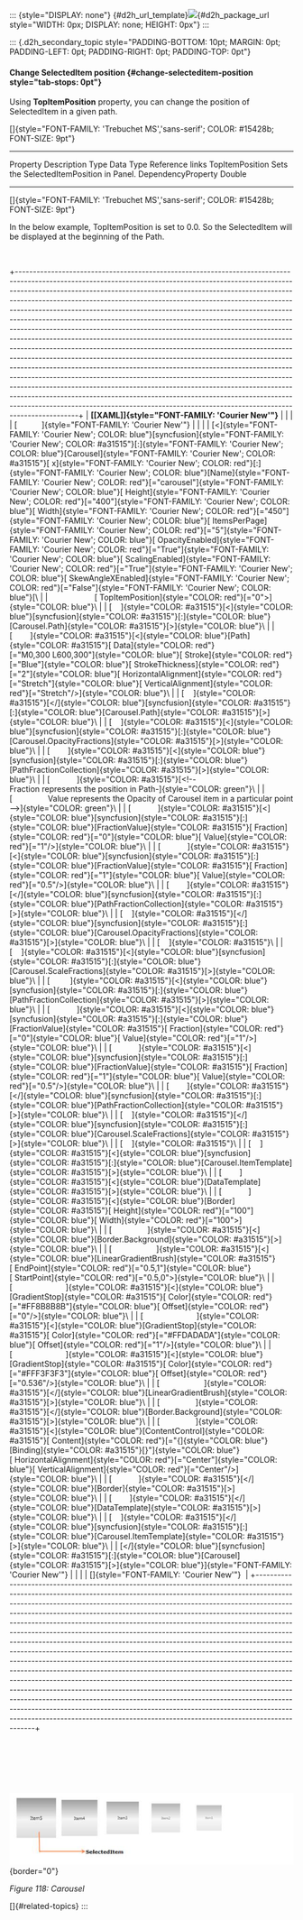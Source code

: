 ::: {style="DISPLAY: none"}
[](ms-xhelp:///?Id=d2h_url_template){#d2h_url_template}![](!package_url!){#d2h_package_url style="WIDTH: 0px; DISPLAY: none; HEIGHT: 0px"}
:::

::: {.d2h_secondary_topic style="PADDING-BOTTOM: 10pt; MARGIN: 0pt; PADDING-LEFT: 0pt; PADDING-RIGHT: 0pt; PADDING-TOP: 0pt"}
#### Change SelectedItem position {#change-selecteditem-position style="tab-stops: 0pt"}

Using **TopItemPosition** property, you can change the position of SelectedItem in a given path.

[]{style="FONT-FAMILY: 'Trebuchet MS','sans-serif'; COLOR: #15428b; FONT-SIZE: 9pt"} 

  ----------------- ----------------------------------------- -------------------- ----------- -----------------
  Property          Description                               Type                 Data Type   Reference links
  TopItemPosition   Sets the SelectedItemPosition in Panel.   DependencyProperty   Double      
  ----------------- ----------------------------------------- -------------------- ----------- -----------------

[]{style="FONT-FAMILY: 'Trebuchet MS','sans-serif'; COLOR: #15428b; FONT-SIZE: 9pt"} 

In the below example, TopItemPosition is set to 0.0. So the SelectedItem will be displayed at the beginning of the Path.

 

+-----------------------------------------------------------------------------------------------------------------------------------------------------------------------------------------------------------------------------------------------------------------------------------------------------------------------------------------------------------------------------------------------------------------------------------------------------------------------------------------------------------------------------------------------------------------------------------------------------------------------------------------------------------------------------------------------------------------------------------------------------------------------------------------------------------------------------------------------------------------------------------------------------------------------------------------------------------------------------------------------------------------------------------------------------------------------------------------------------------------------------------------------------------------------------------------------------------------------------------+
| **[\[XAML\]]{style="FONT-FAMILY: 'Courier New'"}**                                                                                                                                                                                                                                                                                                                                                                                                                                                                                                                                                                                                                                                                                                                                                                                                                                                                                                                                                                                                                                                                                                                                                                                |
|                                                                                                                                                                                                                                                                                                                                                                                                                                                                                                                                                                                                                                                                                                                                                                                                                                                                                                                                                                                                                                                                                                                                                                                                                                   |
| [           ]{style="FONT-FAMILY: 'Courier New'"}                                                                                                                                                                                                                                                                                                                                                                                                                                                                                                                                                                                                                                                                                                                                                                                                                                                                                                                                                                                                                                                                                                                                                                                 |
|                                                                                                                                                                                                                                                                                                                                                                                                                                                                                                                                                                                                                                                                                                                                                                                                                                                                                                                                                                                                                                                                                                                                                                                                                                   |
| [\<]{style="FONT-FAMILY: 'Courier New'; COLOR: blue"}[syncfusion]{style="FONT-FAMILY: 'Courier New'; COLOR: #a31515"}[:]{style="FONT-FAMILY: 'Courier New'; COLOR: blue"}[Carousel]{style="FONT-FAMILY: 'Courier New'; COLOR: #a31515"}[ x]{style="FONT-FAMILY: 'Courier New'; COLOR: red"}[:]{style="FONT-FAMILY: 'Courier New'; COLOR: blue"}[Name]{style="FONT-FAMILY: 'Courier New'; COLOR: red"}[=\"carousel\"]{style="FONT-FAMILY: 'Courier New'; COLOR: blue"}[ Height]{style="FONT-FAMILY: 'Courier New'; COLOR: red"}[=\"400\"]{style="FONT-FAMILY: 'Courier New'; COLOR: blue"}[ Width]{style="FONT-FAMILY: 'Courier New'; COLOR: red"}[=\"450\"]{style="FONT-FAMILY: 'Courier New'; COLOR: blue"}[ ItemsPerPage]{style="FONT-FAMILY: 'Courier New'; COLOR: red"}[=\"5\"]{style="FONT-FAMILY: 'Courier New'; COLOR: blue"}[ OpacityEnabled]{style="FONT-FAMILY: 'Courier New'; COLOR: red"}[=\"True\"]{style="FONT-FAMILY: 'Courier New'; COLOR: blue"}[ ScalingEnabled]{style="FONT-FAMILY: 'Courier New'; COLOR: red"}[=\"True\"]{style="FONT-FAMILY: 'Courier New'; COLOR: blue"}[ SkewAngleXEnabled]{style="FONT-FAMILY: 'Courier New'; COLOR: red"}[=\"False\"]{style="FONT-FAMILY: 'Courier New'; COLOR: blue"}[\ |
|                     [ TopItemPosition]{style="COLOR: red"}[=\"0\"\>]{style="COLOR: blue"}\                                                                                                                                                                                                                                                                                                                                                                                                                                                                                                                                                                                                                                                                                                                                                                                                                                                                                                                                                                                                                                                                                                                                        |
| [    ]{style="COLOR: #a31515"}[\<]{style="COLOR: blue"}[syncfusion]{style="COLOR: #a31515"}[:]{style="COLOR: blue"}[Carousel.Path]{style="COLOR: #a31515"}[\>]{style="COLOR: blue"}\                                                                                                                                                                                                                                                                                                                                                                                                                                                                                                                                                                                                                                                                                                                                                                                                                                                                                                                                                                                                                                              |
| [        ]{style="COLOR: #a31515"}[\<]{style="COLOR: blue"}[Path]{style="COLOR: #a31515"}[ Data]{style="COLOR: red"}[=\"M0,300 L600,300\"]{style="COLOR: blue"}[ Stroke]{style="COLOR: red"}[=\"Blue\"]{style="COLOR: blue"}[ StrokeThickness]{style="COLOR: red"}[=\"2\"]{style="COLOR: blue"}[ HorizontalAlignment]{style="COLOR: red"}[=\"Stretch\"]{style="COLOR: blue"}[ VerticalAlignment]{style="COLOR: red"}[=\"Stretch\"/\>]{style="COLOR: blue"}\                                                                                                                                                                                                                                                                                                                                                                                                                                                                                                                                                                                                                                                                                                                                                                       |
| [    ]{style="COLOR: #a31515"}[\</]{style="COLOR: blue"}[syncfusion]{style="COLOR: #a31515"}[:]{style="COLOR: blue"}[Carousel.Path]{style="COLOR: #a31515"}[\>]{style="COLOR: blue"}\                                                                                                                                                                                                                                                                                                                                                                                                                                                                                                                                                                                                                                                                                                                                                                                                                                                                                                                                                                                                                                             |
| [    ]{style="COLOR: #a31515"}[\<]{style="COLOR: blue"}[syncfusion]{style="COLOR: #a31515"}[:]{style="COLOR: blue"}[Carousel.OpacityFractions]{style="COLOR: #a31515"}[\>]{style="COLOR: blue"}\                                                                                                                                                                                                                                                                                                                                                                                                                                                                                                                                                                                                                                                                                                                                                                                                                                                                                                                                                                                                                                  |
| [        ]{style="COLOR: #a31515"}[\<]{style="COLOR: blue"}[syncfusion]{style="COLOR: #a31515"}[:]{style="COLOR: blue"}[PathFractionCollection]{style="COLOR: #a31515"}[\>]{style="COLOR: blue"}\                                                                                                                                                                                                                                                                                                                                                                                                                                                                                                                                                                                                                                                                                                                                                                                                                                                                                                                                                                                                                                 |
| [            ]{style="COLOR: #a31515"}[\<!\--Fraction represents the position in Path-]{style="COLOR: green"}\                                                                                                                                                                                                                                                                                                                                                                                                                                                                                                                                                                                                                                                                                                                                                                                                                                                                                                                                                                                                                                                                                                                    |
| [                Value represents the Opacity of Carousel item in a particular point\--\>]{style="COLOR: green"}\                                                                                                                                                                                                                                                                                                                                                                                                                                                                                                                                                                                                                                                                                                                                                                                                                                                                                                                                                                                                                                                                                                                 |
| [            ]{style="COLOR: #a31515"}[\<]{style="COLOR: blue"}[syncfusion]{style="COLOR: #a31515"}[:]{style="COLOR: blue"}[FractionValue]{style="COLOR: #a31515"}[ Fraction]{style="COLOR: red"}[=\"0\"]{style="COLOR: blue"}[ Value]{style="COLOR: red"}[=\"1\"/\>]{style="COLOR: blue"}\                                                                                                                                                                                                                                                                                                                                                                                                                                                                                                                                                                                                                                                                                                                                                                                                                                                                                                                                       |
| [            ]{style="COLOR: #a31515"}[\<]{style="COLOR: blue"}[syncfusion]{style="COLOR: #a31515"}[:]{style="COLOR: blue"}[FractionValue]{style="COLOR: #a31515"}[ Fraction]{style="COLOR: red"}[=\"1\"]{style="COLOR: blue"}[ Value]{style="COLOR: red"}[=\"0.5\"/\>]{style="COLOR: blue"}\                                                                                                                                                                                                                                                                                                                                                                                                                                                                                                                                                                                                                                                                                                                                                                                                                                                                                                                                     |
| [        ]{style="COLOR: #a31515"}[\</]{style="COLOR: blue"}[syncfusion]{style="COLOR: #a31515"}[:]{style="COLOR: blue"}[PathFractionCollection]{style="COLOR: #a31515"}[\>]{style="COLOR: blue"}\                                                                                                                                                                                                                                                                                                                                                                                                                                                                                                                                                                                                                                                                                                                                                                                                                                                                                                                                                                                                                                |
| [    ]{style="COLOR: #a31515"}[\</]{style="COLOR: blue"}[syncfusion]{style="COLOR: #a31515"}[:]{style="COLOR: blue"}[Carousel.OpacityFractions]{style="COLOR: #a31515"}[\>]{style="COLOR: blue"}\                                                                                                                                                                                                                                                                                                                                                                                                                                                                                                                                                                                                                                                                                                                                                                                                                                                                                                                                                                                                                                 |
| [    ]{style="COLOR: #a31515"}\                                                                                                                                                                                                                                                                                                                                                                                                                                                                                                                                                                                                                                                                                                                                                                                                                                                                                                                                                                                                                                                                                                                                                                                                   |
| [    ]{style="COLOR: #a31515"}[\<]{style="COLOR: blue"}[syncfusion]{style="COLOR: #a31515"}[:]{style="COLOR: blue"}[Carousel.ScaleFractions]{style="COLOR: #a31515"}[\>]{style="COLOR: blue"}\                                                                                                                                                                                                                                                                                                                                                                                                                                                                                                                                                                                                                                                                                                                                                                                                                                                                                                                                                                                                                                    |
| [         ]{style="COLOR: #a31515"}[\<]{style="COLOR: blue"}[syncfusion]{style="COLOR: #a31515"}[:]{style="COLOR: blue"}[PathFractionCollection]{style="COLOR: #a31515"}[\>]{style="COLOR: blue"}\                                                                                                                                                                                                                                                                                                                                                                                                                                                                                                                                                                                                                                                                                                                                                                                                                                                                                                                                                                                                                                |
| [            ]{style="COLOR: #a31515"}[\<]{style="COLOR: blue"}[syncfusion]{style="COLOR: #a31515"}[:]{style="COLOR: blue"}[FractionValue]{style="COLOR: #a31515"}[ Fraction]{style="COLOR: red"}[=\"0\"]{style="COLOR: blue"}[ Value]{style="COLOR: red"}[=\"1\"/\>]{style="COLOR: blue"}\                                                                                                                                                                                                                                                                                                                                                                                                                                                                                                                                                                                                                                                                                                                                                                                                                                                                                                                                       |
| [            ]{style="COLOR: #a31515"}[\<]{style="COLOR: blue"}[syncfusion]{style="COLOR: #a31515"}[:]{style="COLOR: blue"}[FractionValue]{style="COLOR: #a31515"}[ Fraction]{style="COLOR: red"}[=\"1\"]{style="COLOR: blue"}[ Value]{style="COLOR: red"}[=\"0.5\"/\>]{style="COLOR: blue"}\                                                                                                                                                                                                                                                                                                                                                                                                                                                                                                                                                                                                                                                                                                                                                                                                                                                                                                                                     |
| [        ]{style="COLOR: #a31515"}[\</]{style="COLOR: blue"}[syncfusion]{style="COLOR: #a31515"}[:]{style="COLOR: blue"}[PathFractionCollection]{style="COLOR: #a31515"}[\>]{style="COLOR: blue"}\                                                                                                                                                                                                                                                                                                                                                                                                                                                                                                                                                                                                                                                                                                                                                                                                                                                                                                                                                                                                                                |
| [    ]{style="COLOR: #a31515"}[\</]{style="COLOR: blue"}[syncfusion]{style="COLOR: #a31515"}[:]{style="COLOR: blue"}[Carousel.ScaleFractions]{style="COLOR: #a31515"}[\>]{style="COLOR: blue"}\                                                                                                                                                                                                                                                                                                                                                                                                                                                                                                                                                                                                                                                                                                                                                                                                                                                                                                                                                                                                                                   |
| [    ]{style="COLOR: #a31515"}\                                                                                                                                                                                                                                                                                                                                                                                                                                                                                                                                                                                                                                                                                                                                                                                                                                                                                                                                                                                                                                                                                                                                                                                                   |
| [    ]{style="COLOR: #a31515"}[\<]{style="COLOR: blue"}[syncfusion]{style="COLOR: #a31515"}[:]{style="COLOR: blue"}[Carousel.ItemTemplate]{style="COLOR: #a31515"}[\>]{style="COLOR: blue"}\                                                                                                                                                                                                                                                                                                                                                                                                                                                                                                                                                                                                                                                                                                                                                                                                                                                                                                                                                                                                                                      |
| [        ]{style="COLOR: #a31515"}[\<]{style="COLOR: blue"}[DataTemplate]{style="COLOR: #a31515"}[\>]{style="COLOR: blue"}\                                                                                                                                                                                                                                                                                                                                                                                                                                                                                                                                                                                                                                                                                                                                                                                                                                                                                                                                                                                                                                                                                                       |
| [            ]{style="COLOR: #a31515"}[\<]{style="COLOR: blue"}[Border]{style="COLOR: #a31515"}[ Height]{style="COLOR: red"}[=\"100\"]{style="COLOR: blue"}[ Width]{style="COLOR: red"}[=\"100\"\>]{style="COLOR: blue"}\                                                                                                                                                                                                                                                                                                                                                                                                                                                                                                                                                                                                                                                                                                                                                                                                                                                                                                                                                                                                         |
| [                ]{style="COLOR: #a31515"}[\<]{style="COLOR: blue"}[Border.Background]{style="COLOR: #a31515"}[\>]{style="COLOR: blue"}\                                                                                                                                                                                                                                                                                                                                                                                                                                                                                                                                                                                                                                                                                                                                                                                                                                                                                                                                                                                                                                                                                          |
| [                    ]{style="COLOR: #a31515"}[\<]{style="COLOR: blue"}[LinearGradientBrush]{style="COLOR: #a31515"}[ EndPoint]{style="COLOR: red"}[=\"0.5,1\"]{style="COLOR: blue"}[ StartPoint]{style="COLOR: red"}[=\"0.5,0\"\>]{style="COLOR: blue"}\                                                                                                                                                                                                                                                                                                                                                                                                                                                                                                                                                                                                                                                                                                                                                                                                                                                                                                                                                                         |
| [                        ]{style="COLOR: #a31515"}[\<]{style="COLOR: blue"}[GradientStop]{style="COLOR: #a31515"}[ Color]{style="COLOR: red"}[=\"#FF8B8B8B\"]{style="COLOR: blue"}[ Offset]{style="COLOR: red"}[=\"0\"/\>]{style="COLOR: blue"}\                                                                                                                                                                                                                                                                                                                                                                                                                                                                                                                                                                                                                                                                                                                                                                                                                                                                                                                                                                                  |
| [                        ]{style="COLOR: #a31515"}[\<]{style="COLOR: blue"}[GradientStop]{style="COLOR: #a31515"}[ Color]{style="COLOR: red"}[=\"#FFDADADA\"]{style="COLOR: blue"}[ Offset]{style="COLOR: red"}[=\"1\"/\>]{style="COLOR: blue"}\                                                                                                                                                                                                                                                                                                                                                                                                                                                                                                                                                                                                                                                                                                                                                                                                                                                                                                                                                                                  |
| [                        ]{style="COLOR: #a31515"}[\<]{style="COLOR: blue"}[GradientStop]{style="COLOR: #a31515"}[ Color]{style="COLOR: red"}[=\"#FFF3F3F3\"]{style="COLOR: blue"}[ Offset]{style="COLOR: red"}[=\"0.536\"/\>]{style="COLOR: blue"}\                                                                                                                                                                                                                                                                                                                                                                                                                                                                                                                                                                                                                                                                                                                                                                                                                                                                                                                                                                              |
| [                    ]{style="COLOR: #a31515"}[\</]{style="COLOR: blue"}[LinearGradientBrush]{style="COLOR: #a31515"}[\>]{style="COLOR: blue"}\                                                                                                                                                                                                                                                                                                                                                                                                                                                                                                                                                                                                                                                                                                                                                                                                                                                                                                                                                                                                                                                                                   |
| [                ]{style="COLOR: #a31515"}[\</]{style="COLOR: blue"}[Border.Background]{style="COLOR: #a31515"}[\>]{style="COLOR: blue"}\                                                                                                                                                                                                                                                                                                                                                                                                                                                                                                                                                                                                                                                                                                                                                                                                                                                                                                                                                                                                                                                                                         |
| [                ]{style="COLOR: #a31515"}[\<]{style="COLOR: blue"}[ContentControl]{style="COLOR: #a31515"}[ Content]{style="COLOR: red"}[=\"{]{style="COLOR: blue"}[Binding]{style="COLOR: #a31515"}[}\"]{style="COLOR: blue"}[ HorizontalAlignment]{style="COLOR: red"}[=\"Center\"]{style="COLOR: blue"}[ VerticalAlignment]{style="COLOR: red"}[=\"Center\"/\>]{style="COLOR: blue"}\                                                                                                                                                                                                                                                                                                                                                                                                                                                                                                                                                                                                                                                                                                                                                                                                                                         |
| [            ]{style="COLOR: #a31515"}[\</]{style="COLOR: blue"}[Border]{style="COLOR: #a31515"}[\>]{style="COLOR: blue"}\                                                                                                                                                                                                                                                                                                                                                                                                                                                                                                                                                                                                                                                                                                                                                                                                                                                                                                                                                                                                                                                                                                        |
| [        ]{style="COLOR: #a31515"}[\</]{style="COLOR: blue"}[DataTemplate]{style="COLOR: #a31515"}[\>]{style="COLOR: blue"}\                                                                                                                                                                                                                                                                                                                                                                                                                                                                                                                                                                                                                                                                                                                                                                                                                                                                                                                                                                                                                                                                                                      |
| [    ]{style="COLOR: #a31515"}[\</]{style="COLOR: blue"}[syncfusion]{style="COLOR: #a31515"}[:]{style="COLOR: blue"}[Carousel.ItemTemplate]{style="COLOR: #a31515"}[\>]{style="COLOR: blue"}\                                                                                                                                                                                                                                                                                                                                                                                                                                                                                                                                                                                                                                                                                                                                                                                                                                                                                                                                                                                                                                     |
| [\</]{style="COLOR: blue"}[syncfusion]{style="COLOR: #a31515"}[:]{style="COLOR: blue"}[Carousel]{style="COLOR: #a31515"}[\>]{style="COLOR: blue"}]{style="FONT-FAMILY: 'Courier New'"}                                                                                                                                                                                                                                                                                                                                                                                                                                                                                                                                                                                                                                                                                                                                                                                                                                                                                                                                                                                                                                            |
|                                                                                                                                                                                                                                                                                                                                                                                                                                                                                                                                                                                                                                                                                                                                                                                                                                                                                                                                                                                                                                                                                                                                                                                                                                   |
| []{style="FONT-FAMILY: 'Courier New'"}                                                                                                                                                                                                                                                                                                                                                                                                                                                                                                                                                                                                                                                                                                                                                                                                                                                                                                                                                                                                                                                                                                                                                                                            |
+-----------------------------------------------------------------------------------------------------------------------------------------------------------------------------------------------------------------------------------------------------------------------------------------------------------------------------------------------------------------------------------------------------------------------------------------------------------------------------------------------------------------------------------------------------------------------------------------------------------------------------------------------------------------------------------------------------------------------------------------------------------------------------------------------------------------------------------------------------------------------------------------------------------------------------------------------------------------------------------------------------------------------------------------------------------------------------------------------------------------------------------------------------------------------------------------------------------------------------------+

 

 

 

![](ImagesExt/image30_120.jpg){border="0"}

*Figure* *118: Carousel*

[]{#related-topics}
:::

